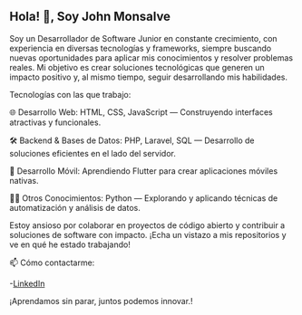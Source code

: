 Hola! 👋, Soy John Monsalve
---------------------------------

Soy un Desarrollador de Software Junior en constante crecimiento, con experiencia en diversas tecnologías y frameworks, siempre buscando nuevas oportunidades para aplicar mis conocimientos y resolver problemas reales. Mi objetivo es crear soluciones tecnológicas que generen un impacto positivo y, al mismo tiempo, seguir desarrollando mis habilidades.

Tecnologías con las que trabajo:

🌐 Desarrollo Web: HTML, CSS, JavaScript — Construyendo interfaces atractivas y funcionales.

🛠️ Backend & Bases de Datos: PHP, Laravel, SQL — Desarrollo de soluciones eficientes en el lado del servidor.

📱 Desarrollo Móvil: Aprendiendo Flutter para crear aplicaciones móviles nativas.

🧑‍💻 Otros Conocimientos: Python — Explorando y aplicando técnicas de automatización y análisis de datos.

Estoy ansioso por colaborar en proyectos de código abierto y contribuir a soluciones de software con impacto. ¡Echa un vistazo a mis repositorios y ve en qué he estado trabajando!

📫 Cómo contactarme:

-[LinkedIn](https://www.linkedin.com/in/john-monsalve-785132214/)
 

¡Aprendamos sin parar, juntos podemos innovar.!


